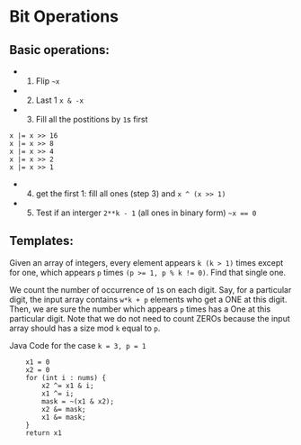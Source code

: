 # Bit Operations

## Basic operations:
* 1. Flip `~x`
* 2. Last 1 `x & -x`
* 3. Fill all the postitions by `1`s first
```
x |= x >> 16
x |= x >> 8
x |= x >> 4
x |= x >> 2
x |= x >> 1
```
* 4. get the first 1: fill all ones (step 3) and `x ^ (x >> 1)`
* 5. Test if an interger `2**k - 1` (all ones in binary form) `~x == 0`


## Templates:
Given an array of integers, every element appears `k (k > 1)` times except for one, which appears `p` times `(p >= 1, p % k != 0)`. Find that single one.

We count the number of occurrence of `1`s on each digit. Say, for a particular digit, the input array contains `w*k + p` elements who get a ONE at this digit. Then, we are sure the number which appears `p` times has a One at this particular digit.
Note that we do not need to count ZEROs because the input array should has a size mod `k` equal to `p`.

Java Code for the case `k = 3, p = 1`
```
    x1 = 0
    x2 = 0
    for (int i : nums) {
        x2 ^= x1 & i;
        x1 ^= i;
        mask = ~(x1 & x2);
        x2 &= mask;
        x1 &= mask;
    }
    return x1
```
